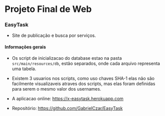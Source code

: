 # Projeto Final de Web

### EasyTask

- Site de publicação e busca por serviços.
   
#### Informações gerais

- Os script de inicializacao do database estao na pasta
``` src/main/resources/db ```, estão separados, onde cada arquivo representa 
uma tabela.

- Existem 3 usuarios nos scripts, como uso chaves SHA-1 elas não são facilmente
visualizaveis atraves dos scripts, mas elas foram definidas para serem o mesmo valor dos usernames.

- A aplicacao online: https://x-easytask.herokuapp.com   
- Repositório: https://github.com/GabrielCzar/EasyTask
